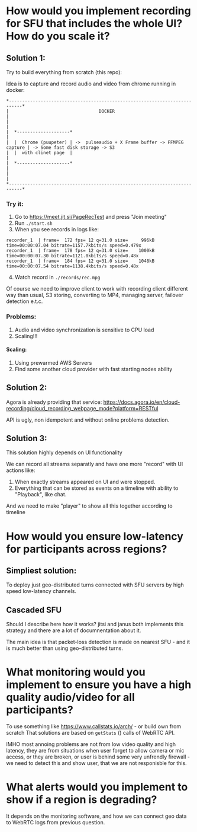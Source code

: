 # How would you implement recording for SFU that includes the whole UI? How do you scale it?

## Solution 1:

Try to build everything from scratch (this repo): 

Idea is to capture and record audio and video from chrome running in docker:

````
*---------------------------------------------------------------------------*
|                                  DOCKER                                   |
|                                                                           |
|  *--------------------*                                                   |
|  |  Chrome (puupeter) | ->  pulseaudio + X Frame buffer -> FFMPEG capture | -> Some fast disk storage -> S3
|  |  with clinet page  |                                                   | 
|  *--------------------*                                                   |
|                                                                           |
*---------------------------------------------------------------------------*
````

### Try it:

1. Go to https://meet.jit.si/PageRecTest and press "Join meeting"
2. Run ````./start.sh````
3. When you see records in logs like:
````
recorder_1  | frame=  172 fps= 12 q=31.0 size=     996kB time=00:00:07.04 bitrate=1157.7kbits/s speed=0.479x    
recorder_1  | frame=  178 fps= 12 q=31.0 size=    1000kB time=00:00:07.30 bitrate=1121.0kbits/s speed=0.48x    
recorder_1  | frame=  184 fps= 12 q=31.0 size=    1048kB time=00:00:07.54 bitrate=1138.4kbits/s speed=0.48x    
````
4. Watch record in ````./records/rec.mpg````

Of course we need to improve client to work with recording client different way than usual, S3 storing, converting to MP4, managing server, failover detection e.t.c.

### Problems:
1. Audio and video synchronization is sensitive to CPU load
2. Scaling!!!

#### Scaling:
1. Using prewarmed AWS Servers
2. Find some another cloud provider with fast starting nodes ability

## Solution 2:

Agora is already providing that service: https://docs.agora.io/en/cloud-recording/cloud_recording_webpage_mode?platform=RESTful

API is ugly, non idempotent and without online problems detection.

## Solution 3:
This solution highly depends on UI functionality

We can record all streams separatly and have one more "record" with UI actions like:
1. When exactly streams appeared on UI and were stopped.
2. Everything that can be stored as events on a timeline with ability to "Playback", like chat.

And we need to make "player" to show all this together according to timeline

# How would you ensure low-latency for participants across regions?

## Simpliest solution:
To deploy just geo-distributed turns connected with SFU servers by high speed low-latency channels.

## Cascaded SFU
Should I describe here how it works? jitsi and janus both implements this strategy and there are a lot of documnentation about it.

The main idea is that packet-loss detection is made on nearest SFU - and it is much better than using geo-distributed turns.

# What monitoring would you implement to ensure you have a high quality audio/video for all participants?
To use something like https://www.callstats.io/arch/ - or build own from scratch
That solutions are based on ````getStats```` () calls of WebRTC API.

IMHO most annoing problems are not from low video quality and high latency, they are from situations when user forget to allow camera or mic access, or they are broken, or user is behind some very unfrendly firewall - we need to detect this and show user, that we are not responisble for this.

# What alerts would you implement to show if a region is degrading?
It depends on the monitoring software, and how we can connect geo data to WebRTC logs from previous question.